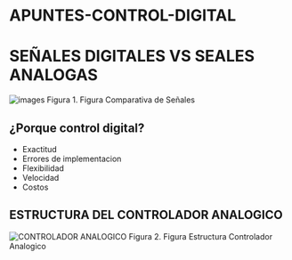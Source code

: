 # APUNTES-CONTROL-DIGITAL
# SEÑALES DIGITALES VS SEALES ANALOGAS
![images](https://github.com/user-attachments/assets/a53a33e2-0e26-4453-ba04-fa3709296e32)
Figura 1. Figura Comparativa de Señales
## ¿Porque control  digital?
- Exactitud
- Errores de implementacion
- Flexibilidad
- Velocidad
- Costos
## ESTRUCTURA DEL CONTROLADOR ANALOGICO
![CONTROLADOR ANALOGICO](https://github.com/user-attachments/assets/cb18a982-eef9-4305-9508-b1d58dcdfcfc)
Figura 2. Figura Estructura Controlador Analogico
